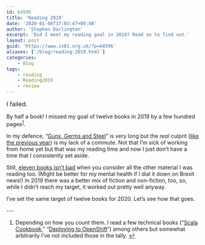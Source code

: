```yaml
---
id: 64596
title: 'Reading 2019'
date: '2020-01-08T17:03:47+00:00'
author: 'Stephen Darlington'
excerpt: 'Did I meet my reading goal in 2019? Read on to find out.'
layout: post
guid: 'https://www.zx81.org.uk/?p=64596'
aliases: ['/blog/reading-2019.html']
categories:
    - Blog
tags:
    - reading
    - Reading2019
    - review
---
```


<span style="color: var(--color-text); font-size: 16px; font-weight: 400">I failed.</span>

By half a book! I missed my goal of twelve books in 2019 by a few hundred pages<sup>[1](#fn1-31549 "see footnote")</sup>.

In my defence, “[Guns, Germs and Steel](https://www.zx81.org.uk/blog/guns-germs-and-steel.html)” is very long but the *real* culprit ([like the previous year](https://www.zx81.org.uk/blog/reading-2018.html)) is my lack of a commute. Not that I’m sick of working from home yet but that was my reading time and now I just don’t have a time that I consistently set aside.

Still, [eleven books isn’t bad](https://www.zx81.org.uk/tag/reading2019) when you consider all the other material I was reading too. (Might be better for my mental health if I dial it down on Brexit news!) In 2019 there was a better mix of fiction and non-fiction, too, so, while I didn’t reach my target, it worked out pretty well anyway.

I’ve set the same target of twelve books for 2020. Let’s see how that goes.

<div class="footnotes">---

1. Depending on how you count them. I read a few technical books (“[Scala Cookbook](https://amzn.to/2FlRqXn),” “[Deploying to OpenShift](https://amzn.to/2FknJpH)“) among others but somewhat arbitrarily I’ve not included those in the tally. [↩︎](#fnr1-31549 "return to article")

</div>